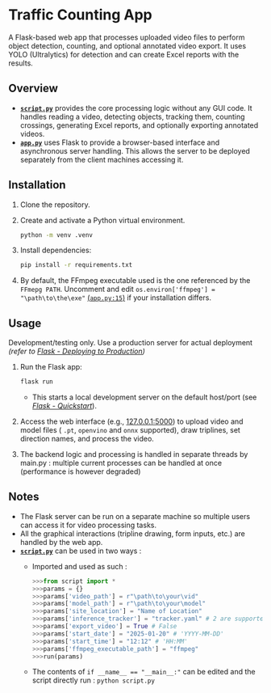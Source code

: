 # Traffic Counting App

A Flask-based web app that processes uploaded video files to perform object detection, counting, and optional annotated video export. It uses YOLO (Ultralytics) for detection and can create Excel reports with the results.

## Overview

- **[`script.py`](script.py)** provides the core processing logic without any GUI code. It handles reading a video, detecting objects, tracking them, counting crossings, generating Excel reports, and optionally exporting annotated videos.  
- **[`app.py`](app.py)** uses Flask to provide a browser-based interface and asynchronous server handling. This allows the server to be deployed separately from the client machines accessing it.

## Installation

1. Clone the repository.  
2. Create and activate a Python virtual environment.

    ```bash
    python -m venv .venv
    ```

3. Install dependencies:  

    ```bash
    pip install -r requirements.txt
    ```

4. By default, the FFmpeg executable used is the one referenced by the `FFmepg PATH`. Uncomment and edit `os.environ['ffmpeg'] = "\path\to\the\exe"` [(`app.py:15`)](app.py) if your installation differs.

## Usage

Development/testing only. Use a production server for actual deployment *(refer to [Flask - Deploying to Production](https://flask.palletsprojects.com/en/stable/deploying/))*

1. Run the Flask app:

    ```bash
    flask run
    ```

    - This starts a local development server on the default host/port (see *[Flask - Quickstart](https://flask.palletsprojects.com/en/stable/quickstart/#debug-mode)*).
2. Access the web interface (e.g., [127.0.0.1:5000](http://127.0.0.1:5000)) to upload video and model files ( `.pt`, `openvino` and `onnx` supported), draw triplines, set direction names, and process the video.

3. The backend logic and processing is handled in separate threads by main.py : multiple current processes can be handled at once (performance is however degraded)

## Notes

- The Flask server can be run on a separate machine so multiple users can access it for video processing tasks.
- All the graphical interactions (tripline drawing, form inputs, etc.) are handled by the web app.
- **[`script.py`](script.py)** can be used in two ways :
    - Imported and used as such :

        ```python
        >>>from script import *
        >>>params = {}
        >>>params['video_path'] = r"\path\to\your\vid"
        >>>params['model_path'] = r"\path\to\your\model"
        >>>params['site_location'] = "Name of Location"
        >>>params['inference_tracker'] = "tracker.yaml" # 2 are supported : `bytetrack.yaml` & `botsort.yaml` (BoT-SORT is slower)
        >>>params['export_video'] = True # False 
        >>>params['start_date'] = "2025-01-20" # 'YYYY-MM-DD'
        >>>params['start_time'] = "12:12" # 'HH:MM'
        >>>params['ffmpeg_executable_path'] = "ffmpeg"
        >>>run(params)
        ```

    - The contents of `if __name__ == "__main__:"` can be edited and the script directly run : `python script.py`

